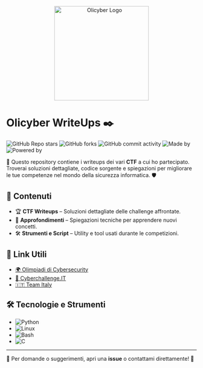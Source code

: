 <p align="center">
  <img src="https://olicyber.it/assets/loghi/logo-olicyber.svg" alt="Olicyber Logo" onclick="https://training.olicyber.it/challenges" width="250">
</p>

# Olicyber WriteUps ✒️
![GitHub Repo stars](https://img.shields.io/github/stars/bigBrodyG/School_journey?style=social)
![GitHub forks](https://img.shields.io/github/forks/bigBrodyG/School_journey?style=social)
![GitHub commit activity](https://img.shields.io/github/commit-activity/w/bigBrodyG/School_journey?color=red)
![Made by](https://img.shields.io/badge/Made%20by-bigBrodyG-green)
![Powered by](https://img.shields.io/badge/Powered%20by-Arch%20Linux%20%7C%20Python%20%7C%20CTF%20Addiction-blue)

📌 Questo repository contiene i writeups dei vari **CTF** a cui ho partecipato. Troverai soluzioni dettagliate, codice sorgente e spiegazioni per migliorare le tue competenze nel mondo della sicurezza informatica. 🛡️

## 🚀 Contenuti
- 🏆 **CTF Writeups** – Soluzioni dettagliate delle challenge affrontate.
- 📝 **Approfondimenti** – Spiegazioni tecniche per apprendere nuovi concetti.
- 🛠️ **Strumenti e Script** – Utility e tool usati durante le competizioni.

## 🔗 Link Utili
- [🌍 Olimpiadi di Cybersecurity](https://olicyber.it)
- [🔐 Cyberchallenge.IT](https://cyberchallenge.it)
- [🇮🇹 Team Italy](https://teamitaly.eu)


## 🛠 Tecnologie e Strumenti
- ![Python](https://img.shields.io/badge/Python-3776AB?style=for-the-badge&logo=python&logoColor=white)
- ![Linux](https://img.shields.io/badge/Linux-FCC624?style=for-the-badge&logo=linux&logoColor=black)
- ![Bash](https://img.shields.io/badge/Bash-121011?style=for-the-badge&logo=gnu-bash&logoColor=white)
- ![C](https://img.shields.io/badge/C-A8B9CC?style=for-the-badge&logo=c&logoColor=white)

---
📩 Per domande o suggerimenti, apri una **issue** o contattami direttamente! 🚀
